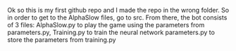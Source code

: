 Ok so this is my first github repo and I made the repo in the wrong folder.
So in order to get to the AlphaSlow files, go to src.
From there, the bot consists of 3 files:
  AlphaSlow.py to play the game using the parameters from parameters.py, 
  Training.py to train the neural network
  parameters.py to store the parameters from training.py
